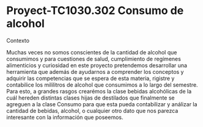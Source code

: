 # Proyect-TC1030.302 Consumo de alcohol

Contexto

Muchas veces no somos conscientes de la cantidad de alcohol que consumimos y para cuestiones de salud, cumplimiento de regímenes alimenticios y curiosidad en este proyecto pretendemos desarrollar una herramienta que además de ayudarnos a comprender los conceptos y adquirir las competencias que se espera de esta materia, rigistre y contabilice los mililitros de alcohol que consumimos a lo largo del semestre. Para esto, a grandes rasgos crearémos la clase bebidas alcohólicas de la cuál hereden distintas clases hijas de destilados que finalmente se agreguen a la clase Consumo para que esta pueda contabilizar y análizar la cantidad de bebidas, alcohol, o cualquier otro dato que nos parezca interesante con la información que poseemos. 
